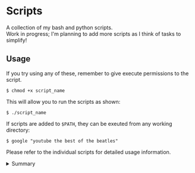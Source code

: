 # Scripts

A collection of my bash and python scripts.  
Work in progress; I'm planning to add more scripts as I think of tasks to simplify!

## Usage

If you try using any of these, remember to give execute permissions to the script.

    $ chmod +x script_name

This will allow you to run the scripts as shown:

    $ ./script_name

If scripts are added to `$PATH`, they can be exeuted from any working directory:

    $ google "youtube the best of the beatles"

Please refer to the individual scripts for detailed usage information.

<details>
<summary>Summary</summary>

| Script                | Description                                                                               |
| --------------------- | ----------------------------------------------------------------------------------------- |
| ./hackerrank/         | Solutions to selected Linux Shell questions from HackerRank.                              |
| ./check-sudo-group    | List all the sudoers (with root privileges) on the system.                                |
| ./crc                 | Cyclic Redundancy Check problem solver.                                                   |
| ./encrypt-pdf         | Encrypt a given PDF file with a password.                                                 |
| ./github              | Open GitHub for repository in current working directory.                                  |
| ./google              | Google search in the command line.                                                        |
| ./hamming             | 11-bit Hamming Code problem solver.                                                       |
| ./install-conda       | Installs conda on macOS (M1/Intel) or Linux.                                              |
| ./install-mac-apps    | Install macOS GUI apps.                                                                   |
| ./lx                  | Format LaTeX file, convert to PDF and trash auxiliary files.                              |
| ./merge-json          | Merge all JSON files in the specified directory.                                          |
| ./merge-pdf           | Merge mutliple PDF files into a single file.                                              |
| ./mkfile              | Create a new file in a new directory at the same time.                                    |
| ./path                | Pretty print the `$PATH` variable.                                                        |
| ./remove-extensions   | Remove file extensions from all files in the specified directory.                         |
| ./remove-pages        | Remove specified pages from a given PDF file.                                             |
| ./rename-files        | Rename files to replace spaces with underscores, and change to lower case.                |
| ./rest-client         | Run HTTP request files with curl.                                                         |
| ./run-py-java         | Run all python/java files in a specified directory.                                       |
| ./setup-coc-nvim      | Install coc.nvim extensions                                                               |
| ./sort-json           | Sort a JSON file (lexicographically) in-place (including any nested objects).             |
| ./system-setup-ubuntu | Install system dependencies (+ vim plugins' dependencies) on a fresh Ubuntu Linux system. |
| ./system-setup-mac    | Setup macOS.                                                                              |
| ./update-submodule    | Update changes in a given submodule.                                                      |
| ./youtube             | Download a YouTube video (mp4) or audio file (mp3).                                       |

</details>
